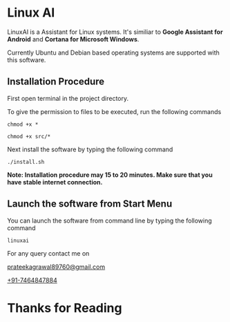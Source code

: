 # Linux AI


LinuxAI is a Assistant for Linux systems. It's similiar to **Google Assistant for Android** and **Cortana for Microsoft Windows**.

Currently Ubuntu and Debian based operating systems are supported with this software.

## Installation Procedure

 First open terminal in the project directory.

 To give the permission to files to be executed, run the following commands

	chmod +x *

	chmod +x src/*

 Next install the software by typing the following command

	./install.sh


**Note: Installation procedure may 15 to 20 minutes. Make sure that you have stable internet connection.**

## Launch the software from Start Menu

 You can launch the software from command line by typing the following command

	linuxai

For any query contact me on

[prateekagrawal89760@gmail.com ](mailto://prateekagrawal89760@gmail.com)

[+91-7464847884](tel://+917464847884)

# Thanks for Reading

